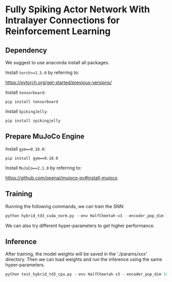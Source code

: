 
# Fully Spiking Actor Network With Intralayer Connections for Reinforcement Learning

## Dependency

We suggest to use anaconda install all packages.

Install `torch>=1.5.0` by referring to:

https://pytorch.org/get-started/previous-versions/

Install `tensorboard`:

```shell
pip install tensorboard
```

Install `SpikingJelly`:

```shell
pip install spikingjelly
```

## Prepare MuJoCo Engine

Install `gym==0.18.0`:

```shell
pip install gym==0.18.0
```

Install `MuJoCo==2.1.0` by referring to:

https://github.com/openai/mujoco-py#install-mujoco

## Training

Running the following commands, we can train the SNN:

```python
python hybrid_td3_cuda_norm.py --env HalfCheetah-v3 --encoder_pop_dim 10 --decoder_pop_dim 10 --encoder_var 0.15 --start_model_idx 0 --num_model 10 --epochs 100 --device_id 0 --root_dir [YOUR_DIR] --encode pop-det --decode last-mem
```

We can also try different hyper-parameters to get higher performance.

## Inference

After training, the model weights will be saved in the './params/xxx' directory. Then we can load weights and run the inference using the same hyper-parameters.

```python
python test_hybrid_td3_cpu.py --env HalfCheetah-v3 --encoder_pop_dim 10 --decoder_pop_dim 10 --encoder_var 0.15 --num_model 10 --root_dir [YOUR_DIR] --encode pop-det --decode last-mem
```
